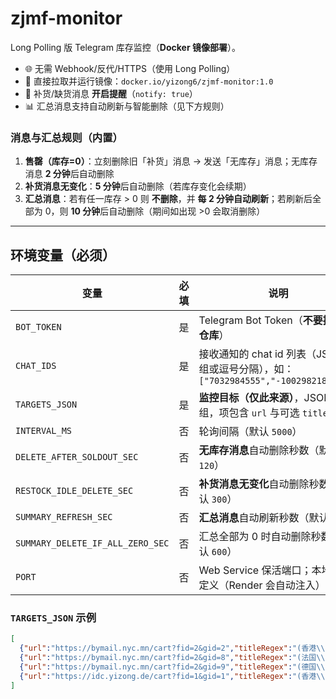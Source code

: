 # zjmf-monitor

Long Polling 版 Telegram 库存监控（**Docker 镜像部署**）。

- 🌐 无需 Webhook/反代/HTTPS（使用 Long Polling）
- 🐳 直接拉取并运行镜像：`docker.io/yizong6/zjmf-monitor:1.0`
- 🔔 补货/缺货消息 **开启提醒**（`notify: true`）
- 📊 汇总消息支持自动刷新与智能删除（见下方规则）

### 消息与汇总规则（内置）
1) **售罄（库存=0）**：立刻删除旧「补货」消息 → 发送「无库存」消息；无库存消息 **2 分钟**后自动删除  
2) **补货消息无变化**：**5 分钟**后自动删除（若库存变化会续期）  
3) **汇总消息**：若有任一库存 > 0 则 **不删除**，并 **每 2 分钟自动刷新**；若刷新后全部为 0，则 **10 分钟**后自动删除（期间如出现 >0 会取消删除）

---

## 环境变量（必须）

| 变量 | 必填 | 说明 |
|---|---|---|
| `BOT_TOKEN` | 是 | Telegram Bot Token（**不要提交到仓库**） |
| `CHAT_IDS` | 是 | 接收通知的 chat id 列表（JSON 数组或逗号分隔），如：`["7032984555","-1002982183974"]` |
| `TARGETS_JSON` | 是 | **监控目标（仅此来源）**，JSON 数组，项包含 `url` 与可选 `titleRegex` |
| `INTERVAL_MS` | 否 | 轮询间隔（默认 `5000`） |
| `DELETE_AFTER_SOLDOUT_SEC` | 否 | **无库存消息**自动删除秒数（默认 `120`） |
| `RESTOCK_IDLE_DELETE_SEC` | 否 | **补货消息无变化**自动删除秒数（默认 `300`） |
| `SUMMARY_REFRESH_SEC` | 否 | **汇总消息**自动刷新秒数（默认 `120`） |
| `SUMMARY_DELETE_IF_ALL_ZERO_SEC` | 否 | 汇总全部为 0 时自动删除秒数（默认 `600`） |
| `PORT` | 否 | Web Service 保活端口；本地可自定义（Render 会自动注入） |

### `TARGETS_JSON` 示例
```json
[
  {"url":"https://bymail.nyc.mn/cart?fid=2&gid=2","titleRegex":"(香港\\s*HK[^<]{0,40})"},
  {"url":"https://bymail.nyc.mn/cart?fid=2&gid=8","titleRegex":"(法国\\s*FR[^<]{0,40})"},
  {"url":"https://bymail.nyc.mn/cart?fid=2&gid=9","titleRegex":"(德国\\s*DE[^<]{0,40})"},
  {"url":"https://idc.yizong.de/cart?fid=1&gid=1","titleRegex":"(香港\\s*HK[^<]{0,40})"}
]
